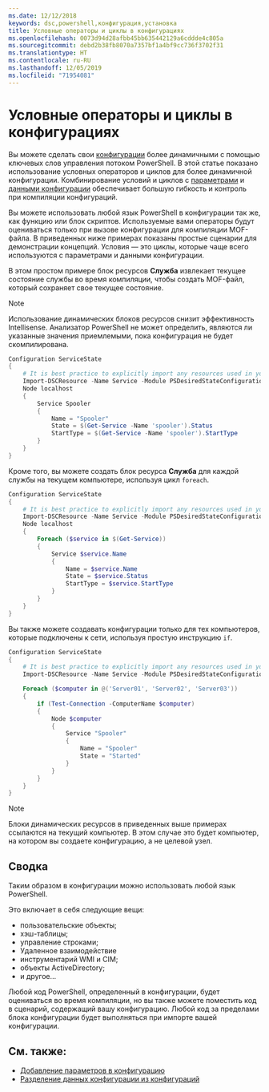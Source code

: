 ```yaml
---
ms.date: 12/12/2018
keywords: dsc,powershell,конфигурация,установка
title: Условные операторы и циклы в конфигурациях
ms.openlocfilehash: 0073d94d28afbb45bb635442129a6cddde4c805a
ms.sourcegitcommit: debd2b38fb8070a7357bf1a4bf9cc736f3702f31
ms.translationtype: HT
ms.contentlocale: ru-RU
ms.lasthandoff: 12/05/2019
ms.locfileid: "71954081"
---
```

# <a name="conditional-statements-and-loops-in-configurations"></a>Условные операторы и циклы в конфигурациях

Вы можете сделать свои [конфигурации](configurations.md) более динамичными с помощью ключевых слов управления потоком PowerShell. В этой статье показано использование условных операторов и циклов для более динамичной конфигурации. Комбинирование условий и циклов с [параметрами](add-parameters-to-a-configuration.md) и [данными конфигурации](configData.md) обеспечивает большую гибкость и контроль при компиляции конфигураций.

Вы можете использовать любой язык PowerShell в конфигурации так же, как функцию или блок скриптов. Используемые вами операторы будут оцениваться только при вызове конфигурации для компиляции MOF-файла. В приведенных ниже примерах показаны простые сценарии для демонстрации концепций. Условия — это циклы, которые чаще всего используются с параметрами и данными конфигурации.

В этом простом примере блок ресурсов **Служба** извлекает текущее состояние службы во время компиляции, чтобы создать MOF-файл, который сохраняет свое текущее состояние.

> [!NOTE]
> Использование динамических блоков ресурсов снизит эффективность Intellisense. Анализатор PowerShell не может определить, являются ли указанные значения приемлемыми, пока конфигурация не будет скомпилирована.

```powershell
Configuration ServiceState
{
    # It is best practice to explicitly import any resources used in your Configurations.
    Import-DSCResource -Name Service -Module PSDesiredStateConfiguration
    Node localhost
    {
        Service Spooler
        {
            Name = "Spooler"
            State = $(Get-Service -Name 'spooler').Status
            StartType = $(Get-Service -Name 'spooler').StartType
        }
    }
}
```

Кроме того, вы можете создать блок ресурса **Служба** для каждой службы на текущем компьютере, используя цикл `foreach`.

```powershell
Configuration ServiceState
{
    # It is best practice to explicitly import any resources used in your Configurations.
    Import-DSCResource -Name Service -Module PSDesiredStateConfiguration
    Node localhost
    {
        Foreach ($service in $(Get-Service))
        {
            Service $service.Name
            {
                Name = $service.Name
                State = $service.Status
                StartType = $service.StartType
            }
        }
    }
}
```

Вы также можете создавать конфигурации только для тех компьютеров, которые подключены к сети, используя простую инструкцию `if`.

```powershell
Configuration ServiceState
{
    # It is best practice to explicitly import any resources used in your Configurations.
    Import-DSCResource -Name Service -Module PSDesiredStateConfiguration

    Foreach ($computer in @('Server01', 'Server02', 'Server03'))
    {
        if (Test-Connection -ComputerName $computer)
        {
            Node $computer
            {
                Service "Spooler"
                {
                    Name = "Spooler"
                    State = "Started"
                }
            }
        }
    }
}
```

> [!NOTE]
> Блоки динамических ресурсов в приведенных выше примерах ссылаются на текущий компьютер. В этом случае это будет компьютер, на котором вы создаете конфигурацию, а не целевой узел.

<!---
Mention Get-DSCConfigurationFromSystem
-->

## <a name="summary"></a>Сводка

Таким образом в конфигурации можно использовать любой язык PowerShell.

Это включает в себя следующие вещи:

- пользовательские объекты;
- хэш-таблицы;
- управление строками;
- Удаленное взаимодействие
- инструментарий WMI и CIM;
- объекты ActiveDirectory;
- и другое…

Любой код PowerShell, определенный в конфигурации, будет оцениваться во время компиляции, но вы также можете поместить код в сценарий, содержащий вашу конфигурацию. Любой код за пределами блока конфигурации будет выполняться при импорте вашей конфигурации.

## <a name="see-also"></a>См. также:

- [Добавление параметров в конфигурацию](add-parameters-to-a-configuration.md)
- [Разделение данных конфигурации из конфигураций](configData.md)
